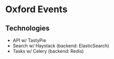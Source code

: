 Oxford Events
=============

Technologies
------------

* API w/ TastyPie
* Search w/ Haystack (backend: ElasticSearch)
* Tasks w/ Celery (backend: Redis)

